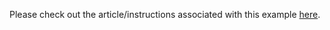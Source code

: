 Please check out the article/instructions associated with this example [here](https://blog.frontenac.tech/?p=258).
